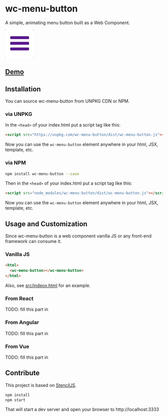 # wc-menu-button

A simple, animating menu button built as a Web Component.

![wc-menu-button demo](/demo.gif)

## [Demo](https://wc-menu-button.netlify.com/)

## Installation

You can source wc-menu-button from UNPKG CDN or NPM.

### via UNPKG

In the `<head>` of your index.html put a script tag like this:

```html
<script src="https://unpkg.com/wc-menu-button/dist/wc-menu-button.js"></script>
```

Now you can use the `wc-menu-button` element anywhere in your html, JSX, template, etc.

### via NPM

```bash
npm install wc-menu-button --save
```

Then in the `<head>` of your index.html put a script tag like this:

```html
<script src="node_modules/wc-menu-button/dist/wc-menu-button.js"></script>
```

Now you can use the `wc-menu-button` element anywhere in your html, JSX, template, etc.

## Usage and Customization

Since wc-menu-button is a web component vanilla JS or any front-end framework can consume it.

### Vanilla JS

```html
<html>
  <wc-menu-button></wc-menu-button>
</html>
```

Also, see [src/indeox.html](index.html) for an example.

### From React

TODO: fill this part in

### From Angular

TODO: fill this part in

### From Vue

TODO: fill this part in

## Contribute

This project is based on [StencilJS](https://github.com/ionic-team/stencil-component-starter).

```
npm install
npm start
```

That will start a dev server and open your browser to http://localhost:3333
